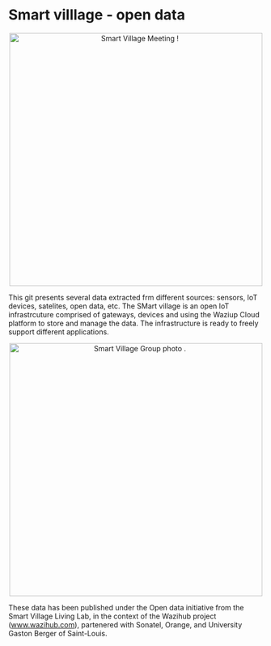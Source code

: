 # Smart villlage - open data
<p align="center">
  <img src="svll1" width="500" title="Smart Village Meeting !">
</p>

This git presents several data extracted frm different sources: sensors, IoT devices, satelites, open data, etc.
The SMart village is an open IoT infrastrcuture comprised of gateways, devices and using the Waziup Cloud platform to store and manage the data.
The infrastructure is ready to freely support different applications.

<p align="center">
  <img src="svll2" width="500" title="Smart Village Group photo .">
</p>


These data has been published under the Open data initiative from the Smart Village Living Lab, in the context of the Wazihub project (www.wazihub.com), partenered with Sonatel, Orange, and University Gaston Berger of Saint-Louis.
